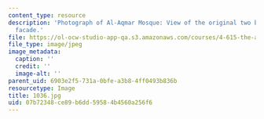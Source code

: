```yaml
---
content_type: resource
description: 'Photograph of Al-Aqmar Mosque: View of the original two bays of the
  facade.'
file: https://ol-ocw-studio-app-qa.s3.amazonaws.com/courses/4-615-the-architecture-of-cairo-spring-2002/07b72348ce89b6dd59584b4560a256f6_1036.jpg
file_type: image/jpeg
image_metadata:
  caption: ''
  credit: ''
  image-alt: ''
parent_uid: 6903e2f5-731a-0bfe-a3b8-4ff0493b836b
resourcetype: Image
title: 1036.jpg
uid: 07b72348-ce89-b6dd-5958-4b4560a256f6
---
```

